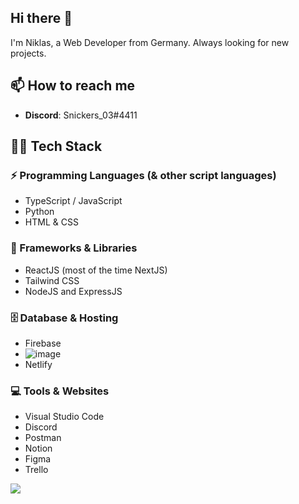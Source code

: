## Hi there 👋
I'm Niklas, a Web Developer from Germany.
Always looking for new projects.

## 📫 How to reach me
- **Discord**: Snickers_03#4411

## 👨‍💻 Tech Stack
### ⚡ Programming Languages (& other script languages)
  - TypeScript / JavaScript
  - Python
  - HTML & CSS

### 🧰 Frameworks & Libraries
- ReactJS (most of the time NextJS)
- Tailwind CSS
- NodeJS and ExpressJS

### 🗄️ Database & Hosting
- Firebase
- ![image]({'https://img.shields.io/badge/MongoDB-4EA94B?style=for-the-badge&logo=mongodb&logoColor=white'})
- Netlify

### 💻 Tools & Websites
- Visual Studio Code
- Discord
- Postman
- Notion
- Figma
- Trello

![](https://komarev.com/ghpvc/?username=Snickers03)

<!--
**Snickers03/Snickers03** is a ✨ _special_ ✨ repository because its `README.md` (this file) appears on your GitHub profile.

Here are some ideas to get you started:

- 🔭 I’m currently working on ...
- 🌱 I’m currently learning ...
- 👯 I’m looking to collaborate on ...
- 🤔 I’m looking for help with ...
- 💬 Ask me about ...
- 📫 How to reach me: ...
- 😄 Pronouns: ...
- ⚡ Fun fact: ...
-->
